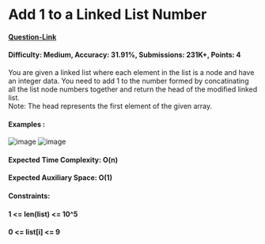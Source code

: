 # Add 1 to a Linked List Number
#### [Question-Link](https://www.geeksforgeeks.org/problems/add-1-to-a-number-represented-as-linked-list/1)
#### Difficulty: Medium, Accuracy: 31.91%, Submissions: 231K+, Points: 4
You are given a linked list where each element in the list is a node and have an integer data. You need to add 1 to the number formed by concatinating all the list node numbers together and return the head of the modified linked list. 
<br>
Note: The head represents the first element of the given array.

#### Examples :
![image](https://github.com/user-attachments/assets/684a68ff-9574-4837-990c-7794e39f36ce)
![image](https://github.com/user-attachments/assets/fd7db717-b4ee-4352-a51e-dc6ba20e500a)
#### Expected Time Complexity: O(n)
#### Expected Auxiliary Space: O(1)

#### Constraints:
#### 1 <= len(list) <= 10^5
#### 0 <= list[i] <= 9
